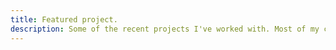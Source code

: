 ```yaml
---
title: Featured project.
description: Some of the recent projects I've worked with. Most of my contributions were mainly focused on UI / UX development, responsive web design and CMS driven websites.
---
```

